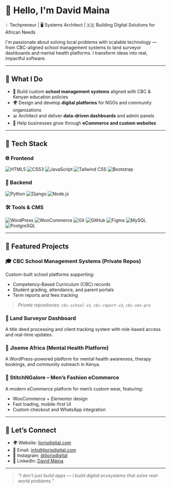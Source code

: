 # 👋 Hello, I'm David Maina

💡 Techpreneur | 🖥️ Systems Architect | 🇰🇪 Building Digital Solutions for African Needs  

I'm passionate about solving local problems with scalable technology — from CBC-aligned school management systems to land surveyor dashboards and mental health platforms. I transform ideas into real, impactful software.

---

## 🚀 What I Do
- 🧠 Build custom **school management systems** aligned with CBC & Kenyan education policies
- 🌍 Design and develop **digital platforms** for NGOs and community organizations
- 📊 Architect and deliver **data-driven dashboards** and admin panels
- 🛒 Help businesses grow through **eCommerce and custom websites**

---

## 🧠 Tech Stack

### 🌐 Frontend
![HTML5](https://img.shields.io/badge/-HTML5-E34F26?style=flat&logo=html5&logoColor=white)
![CSS3](https://img.shields.io/badge/-CSS3-1572B6?style=flat&logo=css3)
![JavaScript](https://img.shields.io/badge/-JavaScript-F7DF1E?style=flat&logo=javascript&logoColor=black)
![Tailwind CSS](https://img.shields.io/badge/-TailwindCSS-38B2AC?style=flat&logo=tailwind-css)
![Bootstrap](https://img.shields.io/badge/-Bootstrap-563D7C?style=flat&logo=bootstrap)

### 🧩 Backend
![Python](https://img.shields.io/badge/-Python-3776AB?style=flat&logo=python)
![Django](https://img.shields.io/badge/-Django-092E20?style=flat&logo=django)
![Node.js](https://img.shields.io/badge/-Node.js-339933?style=flat&logo=node.js)

### 🛠️ Tools & CMS
![WordPress](https://img.shields.io/badge/-WordPress-21759B?style=flat&logo=wordpress)
![WooCommerce](https://img.shields.io/badge/-WooCommerce-96588A?style=flat&logo=woocommerce)
![Git](https://img.shields.io/badge/-Git-F05032?style=flat&logo=git)
![GitHub](https://img.shields.io/badge/-GitHub-181717?style=flat&logo=github)
![Figma](https://img.shields.io/badge/-Figma-F24E1E?style=flat&logo=figma)
![MySQL](https://img.shields.io/badge/-MySQL-4479A1?style=flat&logo=mysql)
![PostgreSQL](https://img.shields.io/badge/-PostgreSQL-336791?style=flat&logo=postgresql)

---

## 🧩 Featured Projects

### 🎓 CBC School Management Systems (Private Repos)
Custom-built school platforms supporting:
- Competency-Based Curriculum (CBC) records
- Student grading, attendance, and parent portals
- Term reports and fees tracking  
> *Private repositories: `cbc-school-v1`, `cbc-report-v2`, `cbc-sms-pro`*

### 📍 Land Surveyor Dashboard
A title deed processing and client tracking system with role-based access and real-time updates.

### 🧠 Jiseme Africa (Mental Health Platform)
A WordPress-powered platform for mental health awareness, therapy bookings, and community outreach in Kenya.

### 👔 StitchNGalore – Men’s Fashion eCommerce
A modern eCommerce platform for men’s custom wear, featuring:
- WooCommerce + Elementor design
- Fast loading, mobile-first UI
- Custom checkout and WhatsApp integration

---

## 🤝 Let’s Connect

- 🌍 Website: [liorixdigital.com](https://liorixdigital.com)
- 📧 Email: [info@liorixdigital.com](mailto:info@liorixdigital.com)
- 📸 Instagram: [@liorixdigital](https://instagram.com/jisemeafrica)
- 💼 LinkedIn: [David Maina](www.linkedin.com/in/david-maina-40a353329)

---

> _“I don’t just build apps — I build digital ecosystems that solve real-world problems.”_


